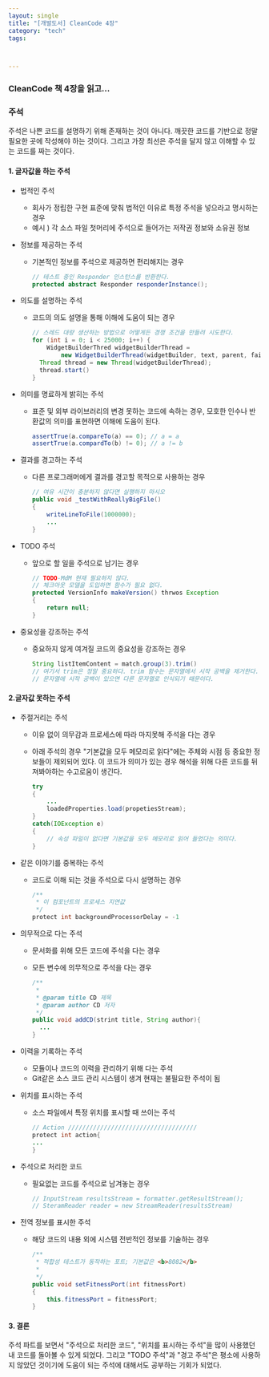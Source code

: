 ```yaml
---
layout: single
title: "[개발도서] CleanCode 4장"
category: "tech"
tags: 



---
```


### CleanCode 책 4장을 읽고...

### 주석

  주석은 나쁜 코드를 설명하기 위해 존재하는 것이 아니다. 깨끗한 코드를 기반으로 정말 필요한 곳에 작성해야 하는 것이다. 그리고 가장 최선은 주석을 달지 않고 이해할 수 있는 코드를 짜는 것이다.

#### 1. 글자값을 하는 주석

- 법적인 주석

  - 회사가 정립한 구현 표준에 맞춰 법적인 이유로 특정 주석을 넣으라고 명시하는 경우
  - 예시 ) 각 소스 파일 첫머리에 주석으로 들어가는 저작권 정보와 소유권 정보

- 정보를 제공하는 주석

  - 기본적인 정보를 주석으로 제공하면 편리해지는 경우

    ~~~java
    // 테스트 중인 Responder 인스턴스를 반환한다.
    protected abstract Responder responderInstance();
    ~~~

- 의도를 설명하는 주석

  - 코드의 의도 설명을 통해 이해에 도움이 되는 경우

    ~~~java
    // 스레드 대량 생산하는 방법으로 어떻게든 경쟁 조건을 만들려 시도한다.
    for (int i = 0; i < 25000; i++) {
    	WidgetBuilderThred widgetBuilderThread =
    		new WidgetBuilderThread(widgetBuilder, text, parent, failFlag);
      Thread thread = new Thread(widgetBuilderThread);
      thread.start()
    }
    ~~~

- 의미를 명료하게 밝히는 주석

  - 표준 및 외부 라이브러리의 변경 못하는 코드에 속하는 경우, 모호한 인수나 반환값의 의미를 표현하면 이해에 도움이 된다.

    ~~~java
    assertTrue(a.compareTo(a) == 0); // a = a
    assertTrue(a.compardTo(b) != 0); // a != b
    ~~~

- 결과를 경고하는 주석

  - 다른 프로그래머에게 결과를 경고할 목적으로 사용하는 경우

    ~~~java
    // 여유 시간이 충분하지 않다면 실행하지 마시오
    public void _testWithReallyBigFile()
    {
    	writeLineToFile(1000000);
    	...
    }
    ~~~

- TODO 주석

  - 앞으로 할 일을 주석으로 남기는 경우

    ~~~java
    // TODO-MdM 현재 필요하지 않다.
    // 체크아웃 모델을 도입하면 함수가 필요 없다.
    protected VersionInfo makeVersion() thrwos Exception
    {
    	return null;
    }
    ~~~

- 중요성을 강조하는 주석

  - 중요하지 않게 여겨질 코드의 중요성을 강조하는 경우

    ~~~java
    String listItemContent = match.group(3).trim()
    // 여기서 trim은 정말 중요하다. trim 함수는 문자열에서 시작 공백을 제거한다.
    // 문자열에 시작 공백이 있으면 다른 문자열로 인식되기 때문이다.
    ~~~

#### 2.글자값 못하는 주석

- 주절거리는 주석

  - 이유 없이 의무감과 프로세스에 따라 마지못해 주석을 다는 경우

  - 아래 주석의 경우 "기본값을 모두 메모리로 읽다"에는 주체와 시점 등 중요한 정보들이 제외되어 있다. 이 코드가 의미가 있는 경우 해석을 위해 다른 코드를 뒤져봐야하는 수고로움이 생긴다.

    ~~~java
    try
    {
    	...
    	loadedProperties.load(propetiesStream);
    }
    catch(IOException e)
    {
    	// 속성 파일이 없다면 기본값을 모두 메모리로 읽어 들었다는 의미다.
    }
    ~~~

- 같은 이야기를 중복하는 주석

  - 코드로 이해 되는 것을 주석으로 다시 설명하는 경우

    ~~~java
    /**
     * 이 컴포넌트의 프로세스 지연값
     */
    protect int backgroundProcessorDelay = -1
    ~~~

- 의무적으로 다는 주석

  - 문서화를 위해 모든 코드에 주석을 다는 경우

  - 모든 변수에 의무적으로 주석을 다는 경우

    ~~~java
    /**
     *
     * @param title CD 제목
     * @param author CD 저자
     */
    public void addCD(strint title, String author){
      ...
    }
    ~~~

- 이력을 기록하는 주석

  - 모듈이나 코드의 이력을 관리하기 위해 다는 주석
  - Git같은 소스 코드 관리 시스템이 생겨 현재는 불필요한 주석이 됨

- 위치를 표시하는 주석

  - 소스 파일에서 특정 위치를 표시할 때 쓰이는 주석

    ~~~java
    // Action ////////////////////////////////////
    protect int action{
    ...
    }
    ~~~

- 주석으로 처리한 코드

  - 필요없는 코드를 주석으로 남겨놓는 경우

    ~~~java
    // InputStream resultsStream = formatter.getResultStream();
    // SteramReader reader = new StreamReader(resultsStream)
    ~~~

- 전역 정보를 표시한 주석

  - 해당 코드의 내용 외에 시스템 전반적인 정보를 기술하는 경우

    ~~~java
    /**
     * 적합성 테스트가 동작하는 포트; 기본값은 <b>8082</b>
     *
     */
    public void setFitnessPort(int fitnessPort)
    {
    	this.fitnessPort = fitnessPort;
    }
    ~~~

#### 3. 결론

  주석 파트를 보면서 "주석으로 처리한 코드", "위치를 표시하는 주석"을 많이 사용했던 내 코드를 돌아볼 수 있게 되었다. 그리고 "TODO 주석"과 "경고 주석"은 평소에 사용하지 않았던 것이기에 도움이 되는 주석에 대해서도 공부하는 기회가 되었다. 